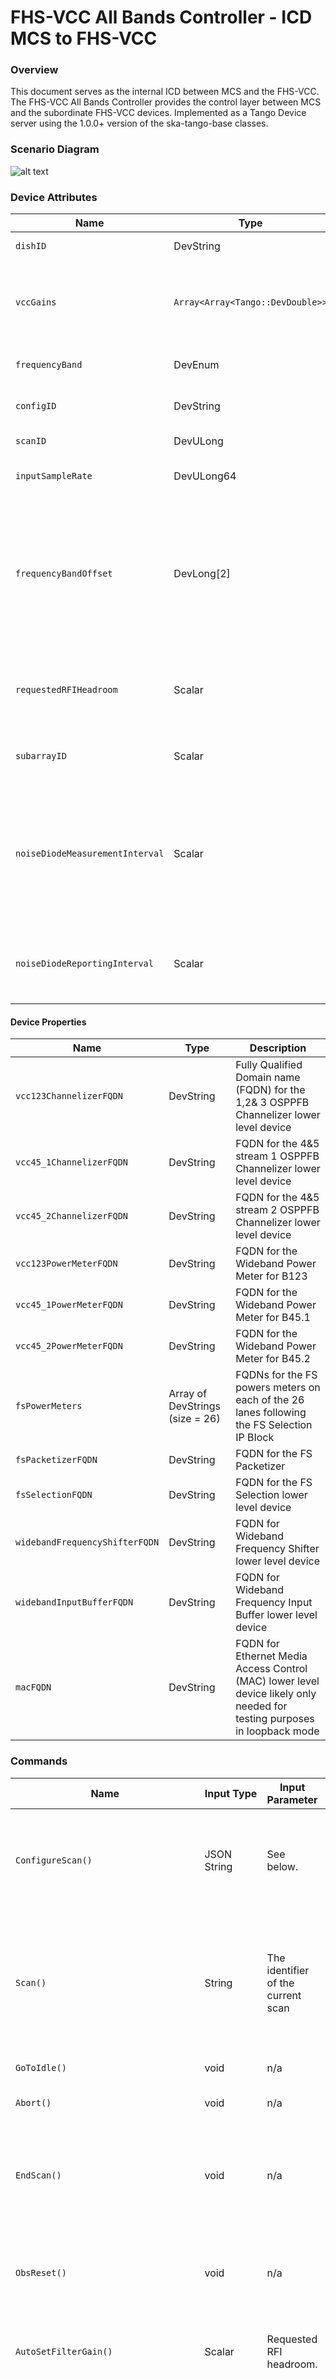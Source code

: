 # FHS-VCC All Bands Controller - ICD MCS to FHS-VCC
### Overview
This document serves as the internal ICD between MCS and the FHS-VCC. The FHS-VCC All Bands Controller provides the control layer between MCS and the subordinate FHS-VCC devices. Implemented as a Tango Device server using the 1.0.0+ version of the ska-tango-base classes.
### Scenario Diagram 
![alt text](../diagrams/VCC-scenario-diagram.png "Title")
### Device Attributes

| Name                          | Type                                                      | Read/Write | Description                                                                                                                                                      |
| ----------------------------- | --------------------------------------------------------- | ---------- | ---------------------------------------------------------------------------------------------------------------------------------------------------------------- |
| `dishID`                      | DevString                                                 | R          | Associated dish identifier                                                                                                                                       |
| `vccGains`                    | `Array<Array<Tango::DevDouble>>` | R          | Read attribute for gain values of size `[n=number of sub-bands][m=2*number of channels]`.                                                                                                                                   |
| `frequencyBand`               | DevEnum                                                   | R          | Frequency band that is currently configured                                                                                                                      |
| `configID`                    | DevString                                                 | R          | Identifier of the current scan configuration                                                                                                                     |
| `scanID`                      | DevULong                                                  | R          | Identifier of the current scan                                                                                                                                   |
| `inputSampleRate`             | DevULong64                                                | R          | Input sample rate read attribute                                                                                                                                 |
| `frequencyBandOffset`           | DevLong[2]                                                | R          | Frequency band offset, received during scan configuration  <br>  <br>Length 2 since band 5 needs two values specified, other bands will only use the first value |
| `requestedRFIHeadroom`          | Scalar                                                    | R/W        | Requested RFI Headroom to be applied when Auto-set gains is requested (default: 3dB)                                                                             |
| `subarrayID`                    | Scalar                                                    | R          | Current Subarray the VCC is a member of.                                                                                                                         |
| `noiseDiodeMeasurementInterval` | Scalar                                                    | R/W        | The measurement interval is provided as an integer number of samples at the channel resolution where the power is being measured                                 |
| `noiseDiodeReportingInterval`   | Scalar                                                    | R/W        | The reporting interval is an integer number of measurement intervals                                                                                             |


#### Device Properties
| Name                           | Type                            | Description                                                                                                              |
| ------------------------------ | ------------------------------- | ------------------------------------------------------------------------------------------------------------------------ |
| `vcc123ChannelizerFQDN`        | DevString                       | Fully Qualified Domain name (FQDN) for the 1,2& 3 OSPPFB Channelizer lower level device                                  |
| `vcc45_1ChannelizerFQDN`       | DevString                       | FQDN for the 4&5 stream 1 OSPPFB Channelizer lower level device                                                          |
| `vcc45_2ChannelizerFQDN`       | DevString                       | FQDN for the 4&5 stream 2 OSPPFB Channelizer lower level device                                                          |
| `vcc123PowerMeterFQDN`         | DevString                       | FQDN for the Wideband Power Meter for B123                                                                               |
| `vcc45_1PowerMeterFQDN`        | DevString                       | FQDN for the Wideband Power Meter for B45.1                                                                              |
| `vcc45_2PowerMeterFQDN`        | DevString                       | FQDN for the Wideband Power Meter for B45.2                                                                              |
| `fsPowerMeters`                | Array of DevStrings (size = 26) | FQDNs for the FS powers meters on each of the 26 lanes following the FS Selection IP BIock                               |
| `fsPacketizerFQDN`             | DevString                       | FQDN for the FS Packetizer                                                                                               |
| `fsSelectionFQDN`              | DevString                       | FQDN for the FS Selection lower level device                                                                             |
| `widebandFrequencyShifterFQDN` | DevString                       | FQDN for Wideband Frequency Shifter lower level device                                                                   |
| `widebandInputBufferFQDN`      | DevString                       | FQDN for Wideband Frequency Input Buffer lower level device                                                              |
| `macFQDN   `                   | DevString                       | FQDN for Ethernet Media Access Control (MAC) lower level device likely only needed for testing purposes in loopback mode |
### Commands
| Name                                | Input Type  | Input Parameter                                | Allowed in modes      | Description                                                                                                                                                                                                                                                                                                                                                                                               |
| ----------------------------------- | ----------- | ---------------------------------------------- | --------------------- | --------------------------------------------------------------------------------------------------------------------------------------------------------------------------------------------------------------------------------------------------------------------------------------------------------------------------------------------------------------------------------------------------------- |
| `ConfigureScan()`                   | JSON String | See below.                                     | IDLE, READY           | Configure parameters for the next scan(s). Parameters are propagated down to low-level device servers. Sets the state to CONFIGURING, if the inputted JSON can be successfully parsed the state is set to READY.                                                                                                                                                                                          |
| `Scan()`                            | String      | The identifier of the current scan             | READY                 | Start the scan using the last set of parameters passed via the `ConfigureScan()` command. The state is then set to SCANNING. <br><br> If Transient Buffer Capture (TBC) is configured, scan will begin buffering of FS packets dependent on the number of configured search windows.                                                                                                                                                                                                                                                                             |
| `GoToIdle()`                        | void        | n/a                                            | READY                 | Resets the device and changes the state to IDLE                                                                                                                                                                                                                                                                                                                                                           |
| `Abort()`                           | void        | n/a                                            | IDLE, READY, SCANNING | Sets the device state to ABORTED and aborts all running/queued commands                                                                                                                                                                                                                                                                                                                                   |
| `EndScan()`                         | void        | n/a                                            | SCANNING              | Completes the scan and changes the device back to the READY state. <br><br> If Transient Buffer Capture is configured, ending the scan will stop buffering packets and clear the applicable buffers.                                                                                                                                                                                                                                                                                                                                   |
| `ObsReset()`                        | void        | n/a                                            | ABORTED, FAULT        | Reset the observing device from a FAULT/ABORTED obsState to IDLE. Initially sets the state to RESETTING, resets the configuration of the device to the default and then sets the state to IDLE on completion.                                                                                                                                                                                             |
| `AutoSetFilterGain()`                 | Scalar      | Requested RFI headroom.                        | SCANNING              | This command triggers the algorithm to determine and adjust filter gains and levels and takes as input the optional parameter Headroom.                                                                                                                                                                                                                                                                   |
| `AutoSetTBCGain()`                    | Scalar      | Dwell Time                                     | SCANNING              | This command triggers algorithm that measures and adjusts Transient Buffer Capture (TBC) re-quantizer gain settings to provide optimal sensitivity. ‘Dwell time” specifies how long to integrate to determine the quantizer gain settings (seconds). <br><br>Applies gain corrections on fine channels.                                                                                                   |
| `UpdateSubarrayMembership()`          | int         | Subarray ID                                    |                       | Command to update the current subarray membership of the VCC. If the VCC is not currently assigned to a subarray, it's membership is updated setting the subarray_id attribute and if the current subarray_id > 0 indicating the VCC has already been assigned to a differing subarray the command is REJECTED.  <br>  <br>Subarray membership can also be cleared by assigning a subarray_id equal to 0. |
| `OffloadTransientDataCapture()`       | Timestamp   | Starting epoch to begin transient data capture | SCANNING              | Commands triggers the offload of transient data for the given VCC, offloads data relative to the start time of the capture and the duration configured within the scan. On command execution writing to the transient buffer is locked and iterated over to construct a capture with from provided start time to the start time + duration before it is transmitted over the 400GbE to SDP.               |
| `UpdateDelayModels()`                 | JSON string | See below.                                     | READY, SCANNING       | Update delay tracking with new High order delay models required for PSS processing.                                                                                                                                                                                                                                                                                                                       |
| `GetBandpassCorrectionCoefficients()` | int         | Optional - Index for a frequency band {1-6}    | N/A                   | Returns a 2-Dimensional list of previously set auto-set gains. <br><br>- Valid band index provided - Returns a 2-Dim arr with at index 0 the gains applied for the given band<br>- Valid band index provided with no prior scan for that band - Returns an empty list<br>- No index provided - Returns a 2-Dim arr of format [i → frequency band, j → gain value for channel i, pol % 2]                  |                                                                                     |
### Command Parameter Definitions
#### `UpdateSubarrayMembership(int)`
##### Parameters
| Name                | Type                                   | Description | Range |
| ------------------- | -------------------------------------- | ----------- | ----- |
| subarray_id  | int                                 | Subarray ID to assign VCC to. If value == 0 the subarray membership of the VCC is reset.            | 0-16      |
##### Returns
Returns `ResultCode.OK` if the VCC could be successfully assigned or the value has been cleared. The command is a LRC to ensure no race conditions can occur between subarrays.
##### Errors
Returns `ResultCode.REJECTED` if the VCC is already assigned to a subarray and the ID provided is not equal to 0. Membership must be cleared before reassignment.
#### `ConfigureScan()`
##### Parameters
| Name                                   | Type                                                                   | Description                                                                                                                                                                                                                                                                                                                                                                                                                                                                                                                | Range                                                                                                                              |
| -------------------------------------- | ---------------------------------------------------------------------- | -------------------------------------------------------------------------------------------------------------------------------------------------------------------------------------------------------------------------------------------------------------------------------------------------------------------------------------------------------------------------------------------------------------------------------------------------------------------------------------------------------------------------- | ---------------------------------------------------------------------------------------------------------------------------------- |
| `config_id`                            | string                                                                 | Identifier of the current scan configuration                                                                                                                                                                                                                                                                                                                                                                                                                                                                               |                                                                                                                                    |
| expected_dish_id                       | string                                                                 | Expected Dish ID for the VCC                                                                                                                                                                                                                                                                                                                                                                                                                                                                                               | MKT000-MKT063 or  <br>SKA001-SKA133                                                                                                |
| `frequency_band`                       | string                                                                 | Frequency band for the current scan                                                                                                                                                                                                                                                                                                                                                                                                                                                                                        | ("1","2","5a","5b")                                                                                                                |
| `frequency_band_offset_stream_1`       | long                                                                   | See `frequencyBandOffset` attribute description                                                                                                                                                                                                                                                                                                                                                                                                                                                                            | ![](https://confluence.skatelescope.org/plugins/servlet/latexmath/placeholder?key=4c1bf6a7b39e79ccfdb21ee05a003e7c&vertAlign=-8px) |
| `frequency_band_offset_stream_2`       | long                                                                   | See `frequencyBandOffset` attribute description                                                                                                                                                                                                                                                                                                                                                                                                                                                                            | ![](https://confluence.skatelescope.org/plugins/servlet/latexmath/placeholder?key=4c1bf6a7b39e79ccfdb21ee05a003e7c&vertAlign=-8px) |
| b123_power_meter                       | `PowerMeterConfig{"averaging_time", "flagging"}`                       | Configuration for the wideband power meter pre-B123 OSPPFB Channelizer                                                                                                                                                                                                                                                                                                                                                                                                                                                     |                                                                                                                                    |
| b45_1_power_meter                      | `PowerMeterConfig{"averaging_time", "flagging"}`                       | Configuration for the wideband power meter pre-B45 sub-band 1 OSPPFB Channelizer                                                                                                                                                                                                                                                                                                                                                                                                                                           |                                                                                                                                    |
| b45_2_power_meter                      | `PowerMeterConfig{"averaging_time", "flagging"}`                       | Configuration for the wideband power meter pre-B45 sub-band 2 OSPPFB Channelizer                                                                                                                                                                                                                                                                                                                                                                                                                                           |                                                                                                                                    |
| `fs_lanes`                               | Array of FSLaneConfig(size = 26)                                       | Configuration the set of 26 FS power meters, each element specifies config for relative to an FS lane following the FS Selection handling either 10 FS in Band 1&2, 15 in Band 4 or 26 in Band 5 (a or b).                                                                                                                                                                                                                                                                                                                 |                                                                                                                                    |
| `fs_select_start_channels`               | Array of int {0-2} (size = 2)                                          | Required in band 5 (a or b) the two streams produce 15 frequency slices each through the B45.1 and B45.2 channelizers for a total of 30 frequency slices however, only 26 outputs are available within the FS selection IP block. Therefore, the start channel index is used to mitigate the number of FSs for both streams.  <br>  <br>fs_select_start_channel[0] → sets the starting index for 13 FS selected from stream 1<br><br>fs_select_start_channel[1] → sets the starting index for 13 FS selected from stream 2 |                                                                                                                                    |
| `band_5_tuning or stream_tuning`       | Array of Floats                                                        | Center frequency for the band-of-interest. Required if band is 5a or 5b; not specified for other bands                                                                                                                                                                                                                                                                                                                                                                                                                     | 5A: 5.85 to 7.25 GHz  <br>5B:  9.55 to 14.05 GHz                                                                                   |
| `noise_diode_transition_holdoff_count` | float                                                                  | Number of sample frames that indicates the worst case state transition in the event of packet loss/corruption within the Wideband Input Buffer  <br>  <br>NOTE: Make this seconds which will have a different set of ranges. likely be tiny.                                                                                                                                                                                                                                                                               | 0 to 65535                                                                                                                         |
| `dish_sample_rate`                     | uint64_t                                                               | Dish sample rate factoring in the frequency band and the freq_offset_k                                                                                                                                                                                                                                                                                                                                                                                                                                                     | 3,960,001,800 to 11,891,998,800                                                                                                    |
| `vcc_gains_stream_1`                   | Array of DevDouble (size = `num_vcc_channels_` * `num_polarizations_`) | Specifies the gain of each channel in the VCC for stream 1 (e.g. VCC-B123 OSPPFB or VCC-B45 OSPPFB 1)                                                                                                                                                                                                                                                                                                                                                                                                                      | When frequency band is:<br><br>12&3 → Size = 20, or,<br><br>4, 5a/5b → Size = 30                                                   |
| `vcc_gains_stream_2`                   | Array of DevDouble (size = `num_vcc_channels_` * `num_polarizations_`) | Specifies the gain of each channel for the VCC-B45 OSPPFB 2                                                                                                                                                                                                                                                                                                                                                                                                                                                                | Size = 30                                                                                                                          |
| `is_pss`                                 | bool                                                                   | Is PSS configured?                                                                                                                                                                                                                                                                                                                                                                                                                                                                                                         |                                                                                                                                    |
| `pss`                                    | PSSConfig                                                              | Specifies the config is PSS is needed                                                                                                                                                                                                                                                                                                                                                                                                                                                                                      |                                                                                                                                    |

**FS Lane Config Definition**:

| Name      | Type   | Description                                                                                                                                                                                                                                                                          | Range                                                 |
| --------- | ------ | ------------------------------------------------------------------------------------------------------------------------------------------------------------------------------------------------------------------------------------------------------------------------------------ | ----------------------------------------------------- |
| vlan_id   | uint16 | VLAN identifier for use in network switch map to the given FS to an FSP (Used for the Packetizer)                                                                                                                                                                                    | $[[2, 1001], [1006, 4094]]$                           |
| fs_id     | int    | Identifier of the frequency slice                                                                                                                                                                                                                                                    | $[1,26]$                                              |
| averaging | float  | Averaging interval in seconds. The power meters implement a block moving average, when interval `t` ends the accumulated power is divided by `t` to produce an average power value. The power accumulators are then reset to start a new block average. (Used for PowerMeter[fs_id]) |                                                       |
| flagging  | int    | The flagging mode used for handling flagged data used to configure PowerMeter[fs_id]                                                                                                                                                                                                 | 0 - Ignore<br><br>1 - Use<br><br>2 - Saturate and use |

**PSS Config**
| Name                 | Type                                      | Description                                                                                                                                                                                                                                                                          | Range      |
| -------------------- | ----------------------------------------- | ------------------------------------------------------------------------------------------------------------------------------------------------------------------------------------------------------------------------------------------------------------------------------------ | ---------- |
| search_window        | Array of SearchWindow Config (max_size=2) | Placeholder for future Search Window configuration.                                                                                                                                                                                  |            |
| rdt                  | JSON Object (format RDT Config)           | See below definition.                                                                                                                                                                                                                                                                |            |
| is_tbc               | bool                                      | Is Transient Buffer capture required?                                                                                                                                                                                                                                                |            |
| tbc_duration         | int                                       | Averaging interval in seconds. The power meters implement a block moving average, when interval `t` ends the accumulated power is divided by `t` to produce an average power value. The power accumulators are then reset to start a new block average. (Used for PowerMeter[fs_id]) | 22s or 44s |
| tbc_bit_size         | int                                       | The bit size of the FS to be requantized to for use in the buffers.                                                                                                                                                                                                                  | 4 or 8     |
| tbc_destination_addr | string                                    | Destination address for offload of transient buffer data. This must be validated to map to the SDP port, due this **TBD** if we need to provide this configuration option if we know the destination.                                                                                |            |


**RDT Config**
| Name                               | Type   | Description                                                                                                                                                                                                                                                                                                                                          | Range |
| ---------------------------------- | ------ | ---------------------------------------------------------------------------------------------------------------------------------------------------------------------------------------------------------------------------------------------------------------------------------------------------------------------------------------------------- | ----- |
| input_sample_rate                  | long   | The sample rate of the incoming signal.                                                                                                                                                                                                                                                                                                              | >= 0  |
| output_sample_rate                 | long   | The desired sample rate of the outgoing signal.                                                                                                                                                                                                                                                                                                      | >= 0  |
| fo_validity_interval               | double | The duration, in seconds, for which each FODM should be valid, i.e., this should represent the difference between each FODM's start_ts and stop_ts. Default is 0.01 (10ms).                                                                                                                                                                          | >= 0  |
| fo_fill_threshold                  | long   | The "needs filling" threshold of elements in the FW circular buffer, below which the DS will start generating and loading more FODMs into the FW. Default is 3000 (30 seconds of 10ms FODMs).                                                                                                                                                        | >= 0  |
| fo_low_threshold                   | long   | The "low" threshold of elements in the FW circular buffer, below which the DS will move to a DEGRADED HealthState. Default is 500 (5 seconds of 10ms FODMs).                                                                                                                                                                                         | >= 0  |
| first_input_timestamp_start_offset | double | The time offset, in seconds, which is added to the current timestamp of the IP to determine the minimum allowed start timestamp, rounded up to the next PPS, for FODMs to be provided to the FW driver (which then loads them into the circular buffer). All FODMs generated with start timestamps before this calculated minimum will be discarded. | >= 0  |
| num_lsq_points                     | long   | The number of points to use in the Least Squares (LSQ) linear fitting algorithm for converting HODMs to FODMs. Default is 100.                                                                                                                                                                                                                       | >= 0  |
| freq_down_shift                    | double | The frequency downshift that was applied to the input signal in the VCC IP(?).                                                                                                                                                                                                                                                                       |       |
| freq_align_shift                   | double | A fine frequency shift to additionally apply to the output signal. This covers any residual wideband frequency shift and alignment of channels between frequency slices.                                                                                                                                                                             |       |
| freq_wb_shift                      | double | The wideband (WB) frequency shift that was applied to the input signal in the Frequency Shifter IP(?).                                                                                                                                                                                                                                               |       |
| freq_scfo_shift                    | double | The frequency shift required due to SCFO sampling. (TODO: Need more detail?)                                                                                                                                                                                                                                                                         |       |
##### Returns
Implmented as a LRC once the task has completed for a successful command completion, the command with return `ResultCode.OK` and message `ConfigureScan completed OK` 
##### Errors
Bad Request: provided configuration does not match required JSON schema definition or input critieria for a specific band. Returns `ResultCode.REJECTED` and message: `Arg provided does not meet ConfigureScan criteria: {reason}`

State Model violation: there was an attempt to call a command that violates the current ObsState. Returns `ResultCode.REJECTED` and message `Attempted to call ConfigureScan command from an incorrect state`

Low-level device failure: error configuring a IP block low-level device. Returns `ResultCode: REJECTED, message: Configuration of low-level fhs device failed: {device name}`

Server Error: unexpected error occured on server. Returns `ResultCode: FAILED, message: Failed to an unexpected exception during ConfigureScan`


#### `Scan()`
##### Parameters
| Name     | Type   | Description                    |
| -------- | ------ | ------------------------------ |
| `scan_id` | string | Identifier of the current scan |

#### `UpdateDelayModels(Devstring)`
##### Parameters
| Name                | Type                                   | Description | Range |
| ------------------- | -------------------------------------- | ----------- | ----- |
| start_validity_sec  | Double                                 |             |       |
| cadence_sec         | Double                                 |             |       |
| validity_period_sec | Double                                 |             |       |
| config_id           | String                                 |             |       |
| subarray            | Integer                                |             |       |
| receptor_delays     | Array of JSON (format Receptor Delays) |             |       |

**Receptor Delays Config**
| Name            | Type             | Description                               | Range |
| --------------- | ---------------- | ----------------------------------------- | ----- |
| receptor        | uint16           | Receptor id to update the delay model for | TBD   |
| xypol_coeffs_ns | Vector of Double |                                           |       |
| ypol_offset_ns  | Double           |                                           |       |
#### `GoToIdle()` 
##### Parameters
n/a
#### `EndScan()`
##### Parameters
n/a

#### `AutoSetFilterGains(int)`
##### Parameters
| Name                | Type                                   | Description | Range |
| ------------------- | -------------------------------------- | ----------- | ----- |
| requested_rfi_headroom  | int - Optional                                 | Requested RFI Headroom to be accounted for pre-requantization (default: 3 dB)           |       |

#### `OffloadTransientBufferCapture(DevLong)`
##### Parameters
| Name                | Type                                   | Description | Range |
| ------------------- | -------------------------------------- | ----------- | ----- |
| epoch_start_time  | long                                 | Epoch start time to begin transient buffer capture            |       |

#### `GetBandpassCorrectionCoefficients(int) - Fast Command`
##### Parameters
| Name                | Type                                   | Description | Range |
| ------------------- | -------------------------------------- | ----------- | ----- |
| band_id  | int - Optional                                 | Frequency Band of interest for retrieving gain corrections (uses same definition as Frequency Band used within ConfigureScan)            |  1-6     |
##### Returns
A `Float[][]` of gain corrections applied by prior auto-set gains stablizations for the given band. If a band_id is not provided all gains corrections are returned of the format [i → frequency band, j → gain value for channel i, pol % 2]
#### `Abort()`
##### Parameters
n/a

#### `ObsReset()`
##### Parameters
n/a

### Design decisions
1. On the new Agilex architecture switching frequency bands for a VCC can be done by partial reconfiguration of the FPGA board, the previous design had a top level device controller and a device per band, with it now being easier to switch bands that design can be simplified to have one top level device per VCC. Thus for this ICD the functionality between what was previously the DS-VCC-Controller and the DSVccBand1and2 has been merged. The main function merger was  between the `ConfigureBand()` and the `SetInternalParameters()` functions, both of which were called in close sequence by the control software but, were previously on different devices servers. The attributes for both are now shared.
2. Also the need for a VCC base class has also been reduced at the top level therefore the attributes are merged into the one core class.
3. Following design decisions made for MCS, setting `AdminMode = ONLINE` will be utlized to handle previous `On()` command functionality and setting `AdminMode = OFFLINE` will be used to handle the functionality of the previously implemented `Disable()` command.
4. Implementation specific comments:
- All commands apart from power-related On/Off commands will be implemented as fast commands
- By implementing with PyTango it should allow the removal of the MCS VCC device, this will require changes to the MCS subarray device as commands will have to be changed to target the FHS device. Also threads will have to be allocated within the device to accomodate long runnning commands across multiple VCCs